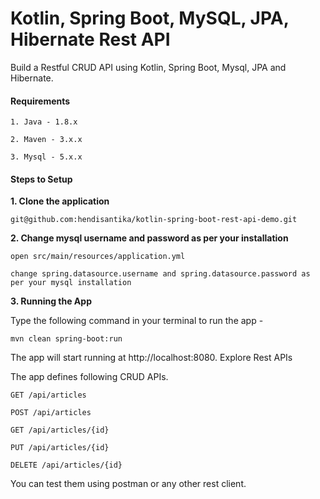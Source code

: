 # Kotlin, Spring Boot, MySQL, JPA, Hibernate Rest API

Build a Restful CRUD API using Kotlin, Spring Boot, Mysql, JPA and Hibernate.

#### Requirements

    1. Java - 1.8.x

    2. Maven - 3.x.x

    3. Mysql - 5.x.x

#### Steps to Setup

**1. Clone the application**

    git@github.com:hendisantika/kotlin-spring-boot-rest-api-demo.git

**2. Change mysql username and password as per your installation**

    open src/main/resources/application.yml

    change spring.datasource.username and spring.datasource.password as per your mysql installation

**3. Running the App**

Type the following command in your terminal to run the app -

`mvn clean spring-boot:run`

The app will start running at http://localhost:8080.
Explore Rest APIs

The app defines following CRUD APIs.

```
GET /api/articles

POST /api/articles

GET /api/articles/{id}

PUT /api/articles/{id}

DELETE /api/articles/{id}

```

You can test them using postman or any other rest client.
